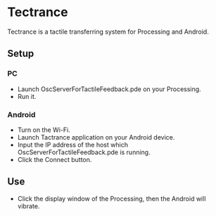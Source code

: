 Tectrance
=========

Tectrance is a tactile transferring system for Processing and Android.

Setup
-----

### PC
* Launch OscServerForTactileFeedback.pde on your Processing.
* Run it.

### Android
* Turn on the Wi-Fi.
* Launch Tactrance application on your Android device.
* Input the IP address of the host which OscServerForTactileFeedback.pde is running.
* Click the Connect button.

Use
---

* Click the display window of the Processing, then the Android will vibrate.